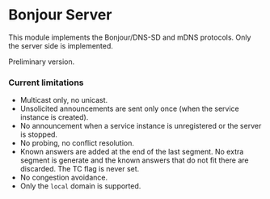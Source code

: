 # Bonjour Server

This module implements the Bonjour/DNS-SD and mDNS protocols. Only the server side is implemented.

Preliminary version.

### Current limitations

* Multicast only, no unicast.
* Unsolicited announcements are sent only once (when the service instance is created).
* No announcement when a service instance is unregistered or the server is stopped.
* No probing, no conflict resolution.
* Known answers are added at the end of the last segment. No extra segment is generate and the known answers that do not fit there are discarded. The TC flag is never set.
* No congestion avoidance.
* Only the `local` domain is supported.